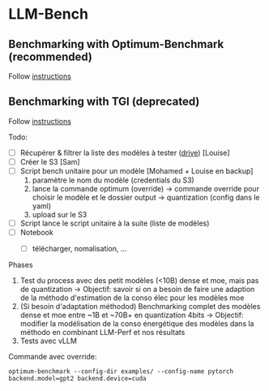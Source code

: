 # LLM-Bench

## Benchmarking with Optimum-Benchmark (recommended)

Follow [instructions](./optimum/README.md)

## Benchmarking with TGI (deprecated)

Follow [instructions](./tgi/README.md)



Todo: 

- [ ] Récupérer & filtrer la liste des modèles à tester ([drive](https://docs.google.com/spreadsheets/d/155WvuIdCkWMifurQ3qEi5jzKP87wx9smkA7mObwe3rg/edit?usp=sharing)) [Louise]
- [ ] Créer le S3 [Sam]
- [ ] Script bench unitaire pour un modèle [Mohamed + Louise en backup]
    1. paramètre le nom du modèle (credentials du S3)
    2. lance la commande optimum (override)
        -> commande override pour choisir le modèle et le dossier output
        -> quantization (config dans le yaml)
    3. upload sur le S3
- [ ] Script lance le script unitaire à la suite (liste de modèles)
- [ ] Notebook
    - [ ] télécharger, nomalisation, ...


Phases
1. Test du process avec des petit modèles (<10B) dense et moe, mais pas de quantization
    -> Objectif: savoir si on a besoin de faire une adaption de la méthodo d'estimation de la conso élec pour les modèles moe 
2. (Si besoin d'adaptation méthodod) Benchmarking complet des modèles dense et moe entre ~1B et ~70B+ en quantization 4bits
    -> Objectif: modifier la modélisation de la conso énergétique des modèles dans la méthodo en combinant LLM-Perf et nos résultats
3. Tests avec vLLM 


Commande avec override:

```shell
optimum-benchmark --config-dir examples/ --config-name pytorch backend.model=gpt2 backend.device=cuda
```
